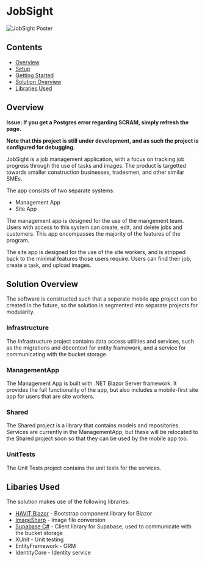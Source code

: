 # JobSight

![JobSight Poster](https://alexbartlett.com/images/jobsight/jobsight.png)

## Contents

- [Overview](#overview)
- [Setup](/Docs/Setup.md)
- [Getting Started](/Docs/GettingStarted.md)
- [Solution Overview](#solution-overview)
- [Libraries Used](#libaries-used)

## Overview

**Issue: If you get a Postgres error regarding SCRAM, simply refresh the page.**

**Note that this project is still under development, and as such the project is configured for debugging.**

JobSight is a job management application, with a focus on tracking job progress through the use of tasks and images. The product is targetted towards smaller construction businesses, tradesmen, and other similar SMEs.

The app consists of two separate systems: 
- Management App
- Site App

The management app is designed for the use of the mangement team. Users with access to this system can create, edit, and delete jobs and customers. This app encompasses the majority of the features of the program.

The site app is designed for the use of the site workers, and is stripped back to the minimal features those users require. Users can find their job, create a task, and upload images.


## Solution Overview
The software is constructed such that a seperate mobile app project can be created in the future, so the solution is segmented into separate projects for modularity.

### Infrastructure

The Infrastructure project contains data access utilities and services, such as the migrations and dbcontext for entity framework, and a service for communicating with the bucket storage.

### ManagementApp

The Management App is built with .NET Blazor Server framework. It provides the full functionality of the app, but also includes a mobile-first site app for users that are site workers.

### Shared

The Shared project is a library that contains models and repositories. Services are currently in the ManagementApp, but these will be relocated to the Shared project soon so that they can be used by the mobile app too.

### UnitTests

The Unit Tests project contains the unit tests for the services.

## Libaries Used
The solution makes use of the following libraries:
- [HAVIT Blazor](https://havit.blazor.eu/) - Bootstrap component library for Blazor
- [ImageSharp](https://github.com/SixLabors/ImageSharp) - Image file conversion
- [Supabase C#](https://github.com/supabase-community/supabase-csharp) - Client library for Supabase, used to communicate with the bucket storage
- XUnit - Unit testing
- EntityFramework - ORM
- IdentityCore - Identity service